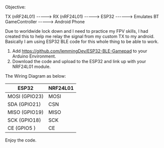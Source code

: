 Objective:

TX (nRF24L01) -----> RX (nRF24L01) -----> ESP32 ------> Emulates BT GameController -----> Android Phone


Due to worldwide lock down and I need to practice my FPV skills, I had created this to help me relay the signal
from my custom TX to my android. Basically I am using ESP32 BLE code for this whole thing to be able to work.

1. Add https://github.com/lemmingDev/ESP32-BLE-Gamepad to your Arduino Environment.
2. Download the code and upload to the ESP32 and link up with your NRF24L01 module.

The Wiring Diagram as below:


| ESP32 | NRF24L01 |
| --- | --- |
| MOSI (GPIO23) | MOSI |
| SDA  (GPIO21) | CSN |
| MISO (GPIO19) | MISO |
| SCK  (GPIO18) | SCK |
| CE   (GPIO5 ) | CE |

Enjoy the code.
